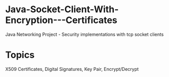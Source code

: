 # Java-Socket-Client-With-Encryption---Certificates
Java Networking Project - Security implementations with tcp socket clients
# Topics 
X509 Certificates, Digital Signatures, Key Pair, Encrypt/Decrypt
